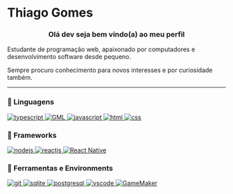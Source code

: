 <h1>Thiago Gomes</h1>
<h3 align="center"> Olá dev seja bem vindo(a) ao meu perfil</h3>

<!-- <p align="center"> 
  <a href="https://github.com/ThiagoG8">
    <img alt="Github Badge" src="https://img.shields.io/badge/-Github-5659EB?style=for-the-badge&logo=Github&logoColor=white&link=https://github.com/ThiagoG8" />
  </a>
  
  <a href="https://app.rocketseat.com.br/me/thiagog8">
      <img alt="Rocketseat" src="https://img.shields.io/badge/Rocketseat-5659EB?style=for-the-badge&logo=data:image/png;base64,iVBORw0KGgoAAAANSUhEUgAAABAAAAAQCAMAAAAoLQ9TAAAALVBMVEVHcExxWsF0XMJzXMJxWcFsUsD///9jRrzY0u6Xh9Gsn9n39fyMecy0qd2bjNJWBT0WAAAABHRSTlMA2Do606wF2QAAAGlJREFUGJVdj1cWwCAIBLEsRU3uf9xobDH8+GZwUYi8i6ucJwrxKE+7D0G9Q4vlYqtmCSjndr4CgCgzlyFgfKfKCVO0LrPKjmiqMxGXkJwNnXskqWG+1oSM+BSwD8f29YLNjvx/OQrn+g99oQSoNmt3PgAAAABJRU5ErkJggg==" />
  </a>
</p> -->

<p>
Estudante de programação web, apaixonado por computadores e desenvolvimento software desde pequeno.

Sempre procuro conhecimento para novos interesses e por curiosidade também.
</p>

---

<!-- 
<a href="#"> <img alt="spotify" src="https://img.shields.io/badge/Spotify-1ED760?&style=for-the-badge&logo=spotify&logoColor=white" /> </a>
 -->

<!-- ### 🎧 Tocando no Spotify
[<img src="https://novatorem.thiagog8.vercel.app/api/spotify" alt="biachacon Spotify Playing" width="350" />](https://open.spotify.com/user/z2mh8c2xz65ppom5ezodev5vn)
 -->
 
### :memo: Linguagens

<!--<p align="left">
<img src="https://raw.githubusercontent.com/github/explore/80688e429a7d4ef2fca1e82350fe8e3517d3494d/topics/react/react.png" alt="react" width="30" height="30"/>
<img src="https://raw.githubusercontent.com/github/explore/80688e429a7d4ef2fca1e82350fe8e3517d3494d/topics/html/html.png" alt="html5"  width="30" height="30"/>
<img src="https://raw.githubusercontent.com/github/explore/80688e429a7d4ef2fca1e82350fe8e3517d3494d/topics/javascript/javascript.png" alt="javascript" width="30" height="30"/>
<img src="https://raw.githubusercontent.com/github/explore/80688e429a7d4ef2fca1e82350fe8e3517d3494d/topics/typescript/typescript.png" alt="typescript" width="30" height="30"/>
<img src="https://raw.githubusercontent.com/github/explore/80688e429a7d4ef2fca1e82350fe8e3517d3494d/topics/nodejs/nodejs.png" alt="nodejs" width="30" height="30"/>
</p> -->

<a href="#">
      <img alt="typescript" src="https://img.shields.io/badge/typescript-1E84D0.svg?style=for-the-badge&logo=typescript&logoColor=white" />
</a>

<a href="#">
  <img alt="GML" src="https://img.shields.io/badge/-GML-039E5C?logo=gamemaker&logoColor=white&style=for-the-badge" />
</a>

<a href="#">
      <img alt="javascript" src="https://img.shields.io/badge/JavaScript-323330?style=for-the-badge&logo=javascript&logoColor=F7DF1E" />
</a>

<a href="#">
  <img alt="html" src="https://img.shields.io/badge/-HTML-E34F26?logo=html5&logoColor=white&style=for-the-badge" />
</a>

<a href="#">
  <img alt="css" src="https://img.shields.io/badge/CSS-1572B6?style=for-the-badge&logo=css3&logoColor=white" />
</a>

### :hammer: Frameworks

<a href="#">
  <img alt="nodejs" src="https://img.shields.io/badge/Node.js-43853D?style=for-the-badge&logo=node.js&logoColor=white" />
</a>

<a href="#">
  <img alt="reactjs" src="https://img.shields.io/badge/ReactJS-20232A?style=for-the-badge&logo=react&logoColor=61DAFB" />
</a>

<!-- <a href="#">
  <img alt="nextjs" src="https://img.shields.io/badge/next.js-000000?style=for-the-badge&logo=next.js&logoColor=white" />
</a> -->

<a href="#">
  <img alt="React Native" src="https://img.shields.io/badge/React_Native-20232A?style=for-the-badge&logo=react&logoColor=61DAFB" />
</a>

### :wrench: Ferramentas e Environments

<a href="#">
  <img alt="git" src="https://img.shields.io/badge/Git-F05032?style=for-the-badge&logo=git&logoColor=white" />
</a>

<!-- <a href="#">
  <img alt="npm" src="https://img.shields.io/badge/npm-CB3837?style=for-the-badge&logo=npm&logoColor=white" />
</a>

<a href="#">
  <img alt="yarn" src="https://img.shields.io/badge/Yarn-2C8EBB?style=for-the-badge&logo=yarn&logoColor=white" />
</a> -->

<a href="#">
  <img alt="sqlite" src="https://img.shields.io/badge/SQLite-07405E?style=for-the-badge&logo=sqlite&logoColor=white" />
</a>

<a href="#">
  <img alt="postgresql" src="https://img.shields.io/badge/PostgreSQL-316192?style=for-the-badge&logo=postgresql&logoColor=white" />
</a>

<a href="#">
  <img alt="vscode" src="https://img.shields.io/badge/Visual_Studio_Code-0078D4?style=for-the-badge&logo=visual%20studio%20code&logoColor=white" />
</a>

<a href="#">
  <img alt="GameMaker" src="https://img.shields.io/badge/-GameMaker-039E5C?logo=gamemaker&logoColor=white&style=for-the-badge" />
</a>

<!-- ### :chart_with_upwards_trend: Estatísticas

<div>
  <a href="https://github.com/ThiagoG8">
  <img height="180em" src="https://github-readme-stats.vercel.app/api/top-langs/?username=ThiagoG8&layout=compact&bg_color=13294B&border_color=FFDB33&title_color=FFDB33&text_color=F5F5F5"/>
  <img height="180em" src="https://github-readme-stats.vercel.app/api?username=ThiagoG8&show_icons=true&bg_color=13294B&border_color=FFDB33&title_color=FFDB33&text_color=F5F5F5&include_all_commits=true"/>
</div>

<!-- <table>
  <tr>
    <td><img width="350rem" align="center" src="https://github-readme-stats.vercel.app/api/top-langs/?username=ThiagoG8&layout=compact&bg_color=13294B&border_color=FFDB33&title_color=FFDB33&text_color=F5F5F5" /></td>
<!--     <td><img width="350rem" align="center" src="https://github-readme-stats.vercel.app/api?username=ThiagoG8&bg_color=13294B&border_color=FFDB33&title_color=FFDB33&text_color=F5F5F5&icon_color=f5f5f5&show_icons=true&include_all_commits=true" /></td> -->
<!--   </tr>  
</table> -->

